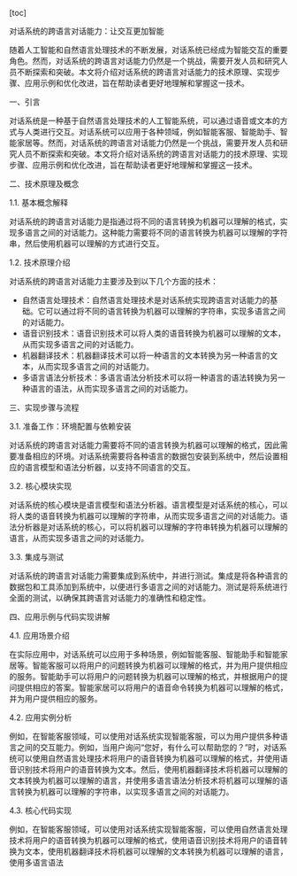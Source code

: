 
[toc]                    
                
                
对话系统的跨语言对话能力：让交互更加智能

随着人工智能和自然语言处理技术的不断发展，对话系统已经成为智能交互的重要角色。然而，对话系统的跨语言对话能力仍然是一个挑战，需要开发人员和研究人员不断探索和突破。本文将介绍对话系统的跨语言对话能力的技术原理、实现步骤、应用示例和优化改进，旨在帮助读者更好地理解和掌握这一技术。

一、引言

对话系统是一种基于自然语言处理技术的人工智能系统，可以通过语音或文本的方式与人类进行交互。对话系统可以应用于各种领域，例如智能客服、智能助手、智能家居等。然而，对话系统的跨语言对话能力仍然是一个挑战，需要开发人员和研究人员不断探索和突破。本文将介绍对话系统的跨语言对话能力的技术原理、实现步骤、应用示例和优化改进，旨在帮助读者更好地理解和掌握这一技术。

二、技术原理及概念

1.1. 基本概念解释

对话系统的跨语言对话能力是指通过将不同的语言转换为机器可以理解的格式，实现多语言之间的对话能力。这种能力需要将不同的语言转换为机器可以理解的字符串，然后使用机器可以理解的方式进行交互。

1.2. 技术原理介绍

对话系统的跨语言对话能力主要涉及到以下几个方面的技术：

- 自然语言处理技术：自然语言处理技术是对话系统实现跨语言对话能力的基础。它可以通过将不同的语言转换为机器可以理解的字符串，实现多语言之间的对话能力。
- 语音识别技术：语音识别技术可以将人类的语音转换为机器可以理解的文本，从而实现多语言之间的对话能力。
- 机器翻译技术：机器翻译技术可以将一种语言的文本转换为另一种语言的文本，从而实现多语言之间的对话能力。
- 多语言语法分析技术：多语言语法分析技术可以将一种语言的语法转换为另一种语言的语法，从而实现多语言之间的对话能力。

三、实现步骤与流程

3.1. 准备工作：环境配置与依赖安装

对话系统的跨语言对话能力需要将不同的语言转换为机器可以理解的格式，因此需要准备相应的环境。对话系统需要将各种语言的数据包安装到系统中，然后设置相应的语言模型和语法分析器，以支持不同语言的交互。

3.2. 核心模块实现

对话系统的核心模块是语言模型和语法分析器。语言模型是对话系统的核心，可以将人类的语音转换为机器可以理解的字符串，从而实现多语言之间的对话能力。语法分析器是对话系统的核心，可以将机器可以理解的字符串转换为机器可以理解的语言，从而实现多语言之间的对话能力。

3.3. 集成与测试

对话系统的跨语言对话能力需要集成到系统中，并进行测试。集成是将各种语言的数据包和工具添加到系统中，以便进行多语言之间的对话能力。测试是将系统进行全面的测试，以确保其跨语言对话能力的准确性和稳定性。

四、应用示例与代码实现讲解

4.1. 应用场景介绍

在实际应用中，对话系统可以应用于多种场景，例如智能客服、智能助手和智能家居等。智能客服可以将用户的问题转换为机器可以理解的格式，并为用户提供相应的服务。智能助手可以将用户的问题转换为机器可以理解的格式，并根据用户的提问提供相应的答案。智能家居可以将用户的语音命令转换为机器可以理解的格式，并为用户提供相应的服务。

4.2. 应用实例分析

例如，在智能客服领域，可以使用对话系统实现智能客服，可以为用户提供多种语言之间的交互能力。例如，当用户询问“您好，有什么可以帮助您的？”时，对话系统可以使用自然语言处理技术将用户的语音转换为机器可以理解的格式，并使用语音识别技术将用户的语音转换为文本。然后，使用机器翻译技术将机器可以理解的文本转换为机器可以理解的语言，并使用多语言语法分析技术将机器可以理解的语言转换为机器可以理解的字符串，以实现多语言之间的对话能力。

4.3. 核心代码实现

例如，在智能客服领域，可以使用对话系统实现智能客服，可以使用自然语言处理技术将用户的语音转换为机器可以理解的格式，使用语音识别技术将用户的语音转换为文本，使用机器翻译技术将机器可以理解的文本转换为机器可以理解的语言，使用多语言语法

